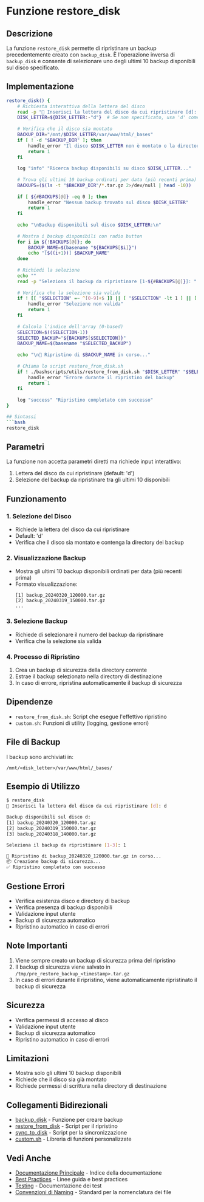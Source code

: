 # Funzione restore_disk

## Descrizione
La funzione `restore_disk` permette di ripristinare un backup precedentemente creato con `backup_disk`. È l'operazione inversa di `backup_disk` e consente di selezionare uno degli ultimi 10 backup disponibili sul disco specificato.

## Implementazione
```bash
restore_disk() {
    # Richiesta interattiva della lettera del disco
    read -p "📀 Inserisci la lettera del disco da cui ripristinare [d]: " DISK_LETTER
    DISK_LETTER=${DISK_LETTER:-"d"}  # Se non specificato, usa 'd' come default
    
    # Verifica che il disco sia montato
    BACKUP_DIR="/mnt/$DISK_LETTER/var/www/html/_bases"
    if [ ! -d "$BACKUP_DIR" ]; then
        handle_error "Il disco $DISK_LETTER non è montato o la directory di backup non esiste"
        return 1
    fi
    
    log "info" "Ricerca backup disponibili su disco $DISK_LETTER..."
    
    # Trova gli ultimi 10 backup ordinati per data (più recenti prima)
    BACKUPS=($(ls -t "$BACKUP_DIR"/*.tar.gz 2>/dev/null | head -10))
    
    if [ ${#BACKUPS[@]} -eq 0 ]; then
        handle_error "Nessun backup trovato sul disco $DISK_LETTER"
        return 1
    fi
    
    echo "\nBackup disponibili sul disco $DISK_LETTER:\n"
    
    # Mostra i backup disponibili con radio button
    for i in ${!BACKUPS[@]}; do
        BACKUP_NAME=$(basename "${BACKUPS[$i]}")
        echo "[$((i+1))] $BACKUP_NAME"
    done
    
    # Richiedi la selezione
    echo ""
    read -p "Seleziona il backup da ripristinare [1-${#BACKUPS[@]}]: " SELECTION
    
    # Verifica che la selezione sia valida
    if ! [[ "$SELECTION" =~ ^[0-9]+$ ]] || [ "$SELECTION" -lt 1 ] || [ "$SELECTION" -gt ${#BACKUPS[@]} ]; then
        handle_error "Selezione non valida"
        return 1
    fi
    
    # Calcola l'indice dell'array (0-based)
    SELECTION=$((SELECTION-1))
    SELECTED_BACKUP="${BACKUPS[$SELECTION]}"
    BACKUP_NAME=$(basename "$SELECTED_BACKUP")
    
    echo "\n🔄 Ripristino di $BACKUP_NAME in corso..."
    
    # Chiama lo script restore_from_disk.sh
    if ! ./bashscripts/utils/restore_from_disk.sh "$DISK_LETTER" "$SELECTED_BACKUP"; then
        handle_error "Errore durante il ripristino del backup"
        return 1
    fi
    
    log "success" "Ripristino completato con successo"
}

## Sintassi
```bash
restore_disk
```

## Parametri
La funzione non accetta parametri diretti ma richiede input interattivo:
1. Lettera del disco da cui ripristinare (default: 'd')
2. Selezione del backup da ripristinare tra gli ultimi 10 disponibili

## Funzionamento

### 1. Selezione del Disco
- Richiede la lettera del disco da cui ripristinare
- Default: 'd'
- Verifica che il disco sia montato e contenga la directory dei backup

### 2. Visualizzazione Backup
- Mostra gli ultimi 10 backup disponibili ordinati per data (più recenti prima)
- Formato visualizzazione:
  ```
  [1] backup_20240320_120000.tar.gz
  [2] backup_20240319_150000.tar.gz
  ...
  ```

### 3. Selezione Backup
- Richiede di selezionare il numero del backup da ripristinare
- Verifica che la selezione sia valida

### 4. Processo di Ripristino
1. Crea un backup di sicurezza della directory corrente
2. Estrae il backup selezionato nella directory di destinazione
3. In caso di errore, ripristina automaticamente il backup di sicurezza

## Dipendenze
- `restore_from_disk.sh`: Script che esegue l'effettivo ripristino
- `custom.sh`: Funzioni di utility (logging, gestione errori)

## File di Backup
I backup sono archiviati in:
```
/mnt/<disk_letter>/var/www/html/_bases/
```

## Esempio di Utilizzo
```bash
$ restore_disk
📀 Inserisci la lettera del disco da cui ripristinare [d]: d

Backup disponibili sul disco d:
[1] backup_20240320_120000.tar.gz
[2] backup_20240319_150000.tar.gz
[3] backup_20240318_140000.tar.gz

Seleziona il backup da ripristinare [1-3]: 1

🔄 Ripristino di backup_20240320_120000.tar.gz in corso...
📦 Creazione backup di sicurezza...
✅ Ripristino completato con successo
```

## Gestione Errori
- Verifica esistenza disco e directory di backup
- Verifica presenza di backup disponibili
- Validazione input utente
- Backup di sicurezza automatico
- Ripristino automatico in caso di errori

## Note Importanti
1. Viene sempre creato un backup di sicurezza prima del ripristino
2. Il backup di sicurezza viene salvato in `/tmp/pre_restore_backup_<timestamp>.tar.gz`
3. In caso di errori durante il ripristino, viene automaticamente ripristinato il backup di sicurezza

## Sicurezza
- Verifica permessi di accesso al disco
- Validazione input utente
- Backup di sicurezza automatico
- Ripristino automatico in caso di errori

## Limitazioni
- Mostra solo gli ultimi 10 backup disponibili
- Richiede che il disco sia già montato
- Richiede permessi di scrittura nella directory di destinazione


## Collegamenti Bidirezionali
- [backup_disk](backup_disk.md) - Funzione per creare backup
- [restore_from_disk](../utils/restore_from_disk.sh) - Script per il ripristino
- [sync_to_disk](../utils/sync_to_disk.sh) - Script per la sincronizzazione
- [custom.sh](../lib/custom.sh) - Libreria di funzioni personalizzate

## Vedi Anche
- [Documentazione Principale](../../docs/INDEX.md) - Indice della documentazione
- [Best Practices](best-practices.md) - Linee guida e best practices
- [Testing](testing.md) - Documentazione dei test
- [Convenzioni di Naming](../../docs/standards/file_naming_conventions.md) - Standard per la nomenclatura dei file
